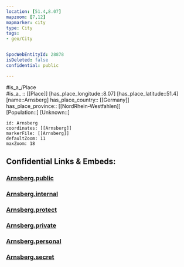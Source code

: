 ```yaml
---
location: [51.4,8.07] 
mapzoom: [7,12] 
mapmarker: city 
type: City
tags:
- geo/City


SpocWebEntityId: 28878
isDeleted: false
confidential: public

---
```

#is_a_/Place  
#is_a_ :: [[Place]] 
[has_place_longitude::8.07] 
[has_place_latitude::51.4] 
[name::Arnsberg] 
has_place_country:: [[Germany]]  
has_place_province:: [[NordRhein-Westfahlen]]  
[Population::] 
[Unknown::] 


```leaflet
id: Arnsberg
coordinates: [[Arnsberg]] 
markerFile: [[Arnsberg]] 
defaultZoom: 11 
maxZoom: 18
```


## Confidential Links & Embeds: 

### [Arnsberg.public](/_public/\Earth\Continent\Europe\Europe~Central\Germany\Germany~West\Nordrhein-Westfalen\counties~NW\Hochsauerlandkreis\cities~HochsauerlandArnsberg.public.md) 

### [Arnsberg.internal](/_internal/\Earth\Continent\Europe\Europe~Central\Germany\Germany~West\Nordrhein-Westfalen\counties~NW\Hochsauerlandkreis\cities~HochsauerlandArnsberg.internal.md) 

### [Arnsberg.protect](/_protect/\Earth\Continent\Europe\Europe~Central\Germany\Germany~West\Nordrhein-Westfalen\counties~NW\Hochsauerlandkreis\cities~HochsauerlandArnsberg.protect.md) 

### [Arnsberg.private](/_private/\Earth\Continent\Europe\Europe~Central\Germany\Germany~West\Nordrhein-Westfalen\counties~NW\Hochsauerlandkreis\cities~HochsauerlandArnsberg.private.md) 

### [Arnsberg.personal](/_personal/\Earth\Continent\Europe\Europe~Central\Germany\Germany~West\Nordrhein-Westfalen\counties~NW\Hochsauerlandkreis\cities~HochsauerlandArnsberg.personal.md) 

### [Arnsberg.secret](/_secret/\Earth\Continent\Europe\Europe~Central\Germany\Germany~West\Nordrhein-Westfalen\counties~NW\Hochsauerlandkreis\cities~HochsauerlandArnsberg.secret.md)

